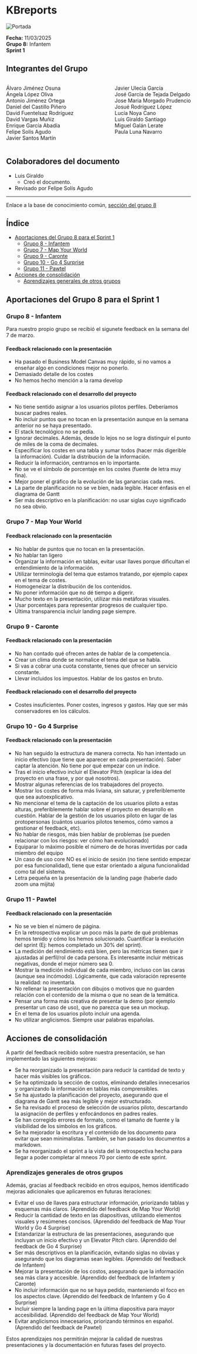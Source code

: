# KBreports
![Portada](../images/Infantem.png)


**Fecha:** 11/03/2025  
**Grupo 8:** Infantem  
**Sprint 1**

## Integrantes del Grupo
<div style="display: flex; justify-content: space-between; gap: 2px;">
  <div>
    <ul style="padding-left: 0; list-style: none;">
      <li>Álvaro Jiménez Osuna</li>
      <li>Ángela López Oliva</li>
      <li>Antonio Jiménez Ortega</li>
      <li>Daniel del Castillo Piñero</li>
      <li>David Fuentelsaz Rodríguez</li>
      <li>David Vargas Muñiz</li>
      <li>Enrique García Abadía</li>
      <li>Felipe Solís Agudo</li>
      <li>Javier Santos Martín</li>
    </ul>
  </div>

  <div>
    <ul style="padding-left: 0; list-style: none;">
    <li>Javier Ulecia García</li>
      <li>José García de Tejada Delgado</li>
      <li>Jose Maria Morgado Prudencio</li>
      <li>Josué Rodríguez López</li>
      <li>Lucía Noya Cano</li>
      <li>Luis Giraldo Santiago</li>
      <li>Miguel Galán Lerate</li>
      <li>Paula Luna Navarro</li>
    </ul>
  </div>
</div>

## Colaboradores del documento
- Luis Giraldo
  - Creó el documento.
- Revisado por Felipe Solís Agudo

---

Enlace a la base de conocimiento común, [sección del grupo 8](https://bcc2425.vercel.app/docs/grupos-tarde/Grupo%208)



## Índice
- [Aportaciones del Grupo 8 para el Sprint 1](#aportaciones-del-grupo-8-para-el-sprint-1)
  - [Grupo 8 - Infantem](#grupo-8---infantem)
  - [Grupo 7 - Map Your World](#grupo-7---map-your-world)
  - [Grupo 9 - Caronte](#grupo-9---caronte)
  - [Grupo 10 - Go 4 Surprise](#grupo-10---go-4-surprise)
  - [Grupo 11 - Pawtel](#grupo-11---pawtel)
- [Acciones de consolidación](#acciones-de-consolidación)
  - [Aprendizajes generales de otros grupos](#aprendizajes-generales-de-otros-grupos)



## Aportaciones del Grupo 8 para el Sprint 1

### Grupo 8 - Infantem

Para nuestro propio grupo se recibió el sigunete feedback en la semana del 7 de marzo.

#### Feedback relacionado con la presentación
- Ha pasado el Business Model Canvas muy rápido, si no vamos a enseñar algo en condiciones mejor no ponerlo.
- Demasiado detalle de los costes
- No hemos hecho mención a la rama develop

#### Feedback relacionado con el desarrollo del proyecto
- No tiene sentido asignar a los usuarios pilotos perfiles. Deberíamos buscar padres reales.
- No incluir puntos que no tocan en la presentación aunque en la semana anterior no se haya presentado. 
- El stack tecnológico no se pedía.
- Ignorar decimales. Además, desde lo lejos no se logra distinguir el punto de miles de la coma de decimales.
- Especificar los costes en una tabla y sumar todos (hacer más digerible la información). Cuidar la distribución de la información.
- Reducir la información, centrarnos en lo importante.  
- No se ve el símbolo de porcentaje en los costes (fuente de letra muy fina).
- Mejor poner el gráfico de la evolución de las ganancias cada mes.
- La parte de planificación no se ve bien, nada legible. Hacer énfasis en el diagrama de Gantt 
- Ser más descriptivo en la planificación: no usar siglas cuyo significado no sea obvio.


### Grupo 7 - Map Your World
#### Feedback relacionado con la presentación
-  No hablar de puntos que no tocan en la presentación.
- No hablar tan ligero
- Organizar la información en tablas, evitar usar llaves porque dificultan el entendimiento de la información. 
- Utilizar terminología del tema que estamos tratando, por ejemplo capex en el tema de costes.
- Homogeneizar la distribución de los contenidos.
- No poner información que no dé tiempo a digerir.
- Mucho texto en la presentación, utilizar más metáforas visuales.
- Usar porcentajes para representar progresos de cualquier tipo.
- Última transparencia incluir landing page siempre.


### Grupo 9 - Caronte
#### Feedback relacionado con la presentación
- No han contado qué ofrecen antes de hablar de la competencia. 
- Crear un clima donde se normalice el tema del que se habla. 
- Si vas a cobrar una cuota constante, tienes que ofrecer un servicio constante. 
- Llevar incluidos los impuestos. Hablar de los gastos en bruto. 


#### Feedback relacionado con el desarrollo del proyecto
- Costes insuficientes. Poner costes, ingresos y gastos. Hay que ser más conservadores en los cálculos.


### Grupo 10 - Go 4 Surprise
#### Feedback relacionado con la presentación
- No han seguido la estructura de manera correcta. No han intentado un inicio efectivo (que tiene que aparecer en cada presentación). Saber captar la atención. No tiene por qué empezar con un índice.
- Tras el inicio efectivo incluir el Elevator Pitch (explicar la idea del proyecto en una frase, y por qué nosotros).
- Mostrar algunas referencias de los trabajadores del proyecto.
- Mostrar los costes de forma más liviana, sin saturar, y preferiblemente que sea autoexplicativo.
- No mencionar el tema de la captación de los usuarios piloto a estas alturas, preferiblemente hablar sobre el proyecto en desarrollo en cuestión. Hablar de la gestión de los usuarios piloto en lugar de las protopersonas (cuántos usuarios pilotos tenemos, cómo vamos a gestionar el feedback, etc).
- No hablar de riesgos, más bien hablar de problemas (se pueden relacionar con los riesgos: ver cómo han evolucionado)
- Equiparar lo máximo posible el número de de horas invertidas por cada miembro del equipo
- Un caso de uso core NO es el inicio de sesión (no tiene sentido empezar por esa funcionalidad), tiene que estar orientado a alguna funcionalidad como tal del sistema.
- Letra pequeña en la presentación de la landing page (haberle dado zoom una mijita)


### Grupo 11 - Pawtel
#### Feedback relacionado con la presentación
- No se ve bien el número de página. 
- En la retrospectiva explicar un poco más la parte de qué problemas hemos tenido y cómo los hemos solucionado. Cuantificar la evolución del sprint (Ej: hemos completado un 30% del sprint). 
- La medición del rendimiento está bien, pero las métricas tienen que ir ajustadas al perfil/rol de cada persona. Es interesante incluir métricas negativas, donde el mejor número sea 0. 
- Mostrar la medición individual de cada miembro, incluso con las caras (aunque sea incómodo). Lógicamente, que cada valoración represente la realidad: no inventarla.
- No rellenar la presentación con dibujos o motivos que no guarden relación con el contenido de la misma o que no sean de la temática.
- Pensar una forma más creativa de presentar la demo (por ejemplo presentar un caso de uso), que no parezca que sea un mockup.
- En el tema de los usuarios piloto incluir una agenda.
- No utilizar anglicismos. Siempre usar palabras españolas.


## Acciones de consolidación

A partir del feedback recibido sobre nuestra presentación, se han implementado las siguientes mejoras:

- Se ha reorganizado la presentación para reducir la cantidad de texto y hacer más visibles los gráficos.
- Se ha optimizado la sección de costos, eliminando detalles innecesarios y organizando la información en tablas más comprensibles.
- Se ha ajustado la planificación del proyecto, asegurando que el diagrama de Gantt sea más legible y mejor estructurado.
- Se ha revisado el proceso de selección de usuarios piloto, descartando la asignación de perfiles y enfocándonos en padres reales.
- Se han corregido errores de formato, como el tamaño de fuente y la visibilidad de los símbolos en los gráficos.
- Se ha mejorador la escritura y el contenido de los documento para evitar que sean minimalistas. También, se han pasado los documentos a markdown.
- Se ha reorganizado el sprint a la vista del la retrospectiva hecha para llegar a poder completar al mneos 70 por ciento de este sprint.


### Aprendizajes generales de otros grupos

Además, gracias al feedback recibido en otros equipos, hemos identificado mejoras adicionales que aplicaremos en futuras iteraciones:

- Evitar el uso de llaves para estructurar información, priorizando tablas y esquemas más claros. (Aprendido del feedback de Map Your World)
- Reducir la cantidad de texto en las diapositivas, utilizando elementos visuales y resúmenes concisos. (Aprendido del feedback de Map Your World y Go 4 Surprise)
- Estandarizar la estructura de las presentaciones, asegurando que incluyan un inicio efectivo y un Elevator Pitch claro. (Aprendido del feedback de Go 4 Surprise)
- Ser más descriptivos en la planificación, evitando siglas no obvias y asegurando que los diagramas sean legibles. (Aprendido del feedback de Infantem)
- Mejorar la presentación de los costos, asegurando que la información sea más clara y accesible. (Aprendido del feedback de Infantem y Caronte)
- No incluir información que no se haya pedido, manteniendo el foco en los aspectos clave. (Aprendido del feedback de Infantem y Go 4 Surprise)
- Incluir siempre la landing page en la última diapositiva para mayor accesibilidad. (Aprendido del feedback de Map Your World)
- Evitar anglicismos innecesarios, priorizando términos en español. (Aprendido del feedback de Pawtel)

Estos aprendizajes nos permitirán mejorar la calidad de nuestras presentaciones y la documentación en futuras fases del proyecto.

